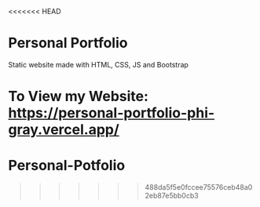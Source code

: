<<<<<<< HEAD
# Personal Portfolio

Static website made with HTML, CSS, JS and Bootstrap

To View my Website: https://personal-portfolio-phi-gray.vercel.app/
=======
# Personal-Potfolio
>>>>>>> 488da5f5e0fccee75576ceb48a02eb87e5bb0cb3
